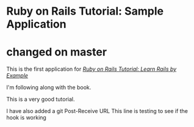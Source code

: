 # Ruby on Rails Tutorial: Sample Application
# changed on master
This is the first application for
[*Ruby on Rails Tutorial: Learn Rails by Example*](http://railstutorial.org/) 

I'm following along with the book.

This is a very good tutorial.

I have also added a git Post-Receive URL
This line is testing to see if the hook is working
